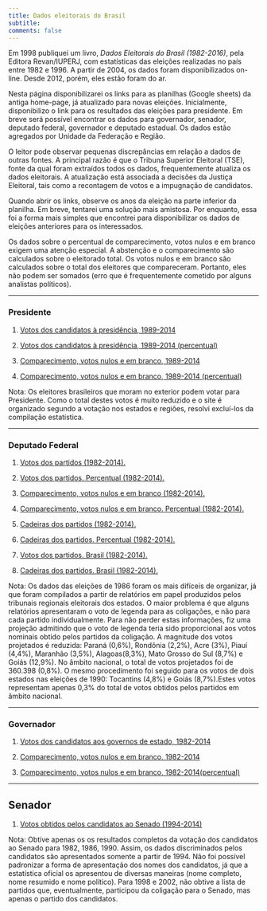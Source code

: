 ```yaml
---
title: Dados eleitorais do Brasil
subtitle: 
comments: false
---
```


Em 1998 publiquei um livro, *Dados Eleitorais do Brasil (1982-2016)*, pela Editora Revan/IUPERJ, com estatísticas das eleições realizadas no país entre 1982 e 1996. A partir de 2004, os dados foram disponibilizados on-line. Desde 2012, porém, eles estão foram do ar.

Nesta página disponibilizarei os links para as planilhas (Google sheets) da antiga home-page, já atualizado para novas eleições. Inicialmente, disponibilizo o link para os resultados das eleições para presidente. Em breve será possível encontrar os dados para governador, senador, deputado federal, governador e deputado estadual. Os dados estão agregados por Unidade da Federação e Região.

O leitor pode observar pequenas discrepâncias em relação a dados de outras fontes. A principal razão é que o Tribuna Superior Eleitoral (TSE), fonte da qual foram extraídos todos os dados, frequentemente atualiza os dados eleitorais. A atualização está associada a decisões da Justiça Eleitoral, tais como a recontagem de votos e a impugnação de candidatos.

Quando abrir os links, observe os anos da eleição na parte inferior da planilha. Em breve, tentarei uma solução mais amistosa. Por enquanto, essa foi a forma mais simples que encontrei para disponibilizar os dados de eleições anteriores para os interessados.

Os dados sobre o percentual de comparecimento,  votos nulos e em branco exigem uma atenção especial. A abstenção e o comparecimento são calculados sobre o eleitorado total. Os votos nulos e em branco são calculados sobre o total dos eleitores que compareceram. Portanto, eles não podem ser somados (erro que é frequentemente cometido por alguns analistas políticos).

---------------
### Presidente 
 
1. [Votos dos candidatos à presidência, 1989-2014](https://docs.google.com/spreadsheets/d/1rI-Rjoe3LCbIyECnl3B_Z8DeHVWXa433dep1sL6N5xo/edit#gid=1390196068)

2. [Votos dos candidatos à presidência, 1989-2014 (percentual)](https://docs.google.com/spreadsheets/d/1ECvxXyZaTkC49Yktc1-CR4vs-m37CoupvWO2JLiL-0M/edit#gid=0)  

3. [Comparecimento, votos nulos e em branco, 1989-2014](https://docs.google.com/spreadsheets/d/1nIKIg1KcD2e6SNsXtJOcljWyizReZb24klfCqMxbzDo/edit#gid=1862483464)

4. [Comparecimento, votos nulos e em branco, 1989-2014 (percentual)](https://docs.google.com/spreadsheets/d/1k-jqsHLOZE2DxwPluoxSHInlpbHe8_tqa6MczN4ho9w/edit#gid=1437477905)

Nota: Os eleitores brasileiros que moram no exterior podem votar para Presidente. Como o total destes votos é muito reduzido e o site é organizado segundo a votação nos estados e regiões, resolvi excluí-los da compilação estatística.

-------------------
### Deputado Federal
 
1. [Votos dos partidos (1982-2014).](https://docs.google.com/spreadsheets/d/1gijmdywep6sKS_N6ZV5lUpF62ivoH9bJ9znJG6tHz5k/edit#gid=566543278) 

2. [Votos dos partidos. Percentual (1982-2014).](https://docs.google.com/spreadsheets/d/1snh-xXPJgr1Oz78hm3XftpQEAwbf7vkYtQomH7AYcqc/edit#gid=1307016972)

3. [Comparecimento, votos nulos e em branco (1982-2014).](https://docs.google.com/spreadsheets/d/1uwDbeVfyKmMNlPBFn35RIFpfdNj1yDAsgQYh2WCxAnY/edit#gid=501961062)

4. [Comparecimento, votos nulos e em branco. Percentual (1982-2014).](https://docs.google.com/spreadsheets/d/1uwDbeVfyKmMNlPBFn35RIFpfdNj1yDAsgQYh2WCxAnY/edit#gid=501961062)

5. [Cadeiras dos partidos (1982-2014).](https://docs.google.com/spreadsheets/d/1Lw_lNi2n7DrIKIkkNpGWHneBZkuE5En0PX8SGsp_oMY/edit#gid=581817124)

6. [Cadeiras dos partidos. Percentual (1982-2014).](https://docs.google.com/spreadsheets/d/12y0UrUorgFqrC2pwTQ5MnC90OGvdvukwHKpcDvaci58/edit#gid=833283560)

7. [Votos dos partidos. Brasil (1982-2014).](https://docs.google.com/spreadsheets/d/1zaNEOx4GvqxdHSpugE4Dt7p2qy7Nm1ViWDSRWF0MZ8k/edit#gid=428738479)

8. [Cadeiras dos partidos. Brasil (1982-2014).](https://docs.google.com/spreadsheets/d/1BTGBlE8e7rpKfqVayIBdLzaxzp4SQZvAJQ8h9Ex14Jw/edit#gid=1237722286) 

Nota: Os dados das eleições de 1986 foram os mais difíceis de organizar, já que foram compilados a partir de relatórios em papel produzidos pelos tribunais regionais eleitorais dos estados. O maior problema é que alguns relatórios apresentaram o voto de legenda para as coligações, e não para cada partido individualmente. Para não perder estas informações, fiz uma projeção admitindo que o voto de legenda teria sido proporcional aos votos nominais obtido pelos partidos da coligação. A magnitude dos votos projetados é reduzida: Paraná (0,6%), Rondônia (2,2%), Acre (3%), Piauí (4,4%), Maranhão (3,5%), Alagoas(8,3%), Mato Grosso do Sul (8,7%) e Goiás (12,9%). No âmbito nacional, o total de votos projetados foi de 360.398 (0,8%). O mesmo procedimento foi seguido para os votos de dois estados nas eleições de 1990: Tocantins (4,8%) e Goiás (8,7%).Estes votos representam apenas 0,3% do total de votos obtidos pelos partidos em âmbito nacional.

----------------
### Governador

1. [Votos dos candidatos aos governos de estado, 1982-2014](https://docs.google.com/spreadsheets/d/1flEAmfqdhCyHGvD4phEqLuea9x4LFglAtL332QTDkhY/edit?usp=sharing)

2. [Comparecimento, votos nulos e em branco, 1982-2014](https://docs.google.com/spreadsheets/d/1KiOJGJewpq4BTHnbif2uTtS88AFLNdKykXaNCRayVF4/edit?usp=sharing)

3. [Comparecimento, votos nulos e em branco, 1982-2014(percentual)](https://docs.google.com/spreadsheets/d/1RIrk5Io3WOk1kf6jTvOX0ulGjz9Ts1Q5Uzok_uXZgEQ/edit?usp=sharing)

--------------
## Senador

1. [Votos obtidos pelos candidatos ao Senado (1994-2014)](https://docs.google.com/spreadsheets/d/1Q7Y4WK3zFTHoe47IbxYGdyAc9o8d1K_44yhV5F_V60M/edit#gid=1139286592)

Nota: Obtive apenas os os resultados completos da votação dos  candidatos ao Senado para 1982, 1986, 1990. Assim, os dados discriminados pelos candidatos são apresentados somente a partir de 1994.
Não foi possível padronizar a forma de apresentação dos nomes dos candidatos, já que a estatística oficial os apresentou de diversas maneiras (nome completo, nome resumido e nome político). Para 1998 e 2002, não obtive a lista de partidos que, eventualmente, participou da coligação para o Senado, mas apenas o partido dos candidatos.

